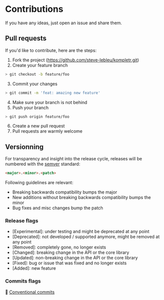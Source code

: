 # Contributions

If you have any ideas, just open an issue and share them.

## Pull requests

If you'd like to contribute, here are the steps:

1. Fork the project (https://github.com/steve-lebleu/kompletr.git)
2. Create your feature branch
```bash
> git checkout -b feature/foo
```
3. Commit your changes
```bash
> git commit -m 'feat: amazing new feature'
```
4. Make sure your branch is not behind <Badge type="info" text="master" />
5. Push your branch
```bash
> git push origin feature/foo
```
6. Create a new pull request
7. Pull requests are warmly welcome

## Versionning

For transparency and insight into the release cycle, releases will be numbered with the <a href="http://semver.org/" target="_blank">semver</a> standard:

```html
<major>.<minor>.<patch>
```

Following guidelines are relevant:

- Breaking backwards compatibility bumps the major
- New additions without breaking backwards compatibility bumps the minor
- Bug fixes and misc changes bump the patch

### Release flags

- [Experimental]: under testing and might be deprecated at any point
- [Deprecated]: not developed / supported anymore, might be removed at any point
- [Removed]: completely gone, no longer exists
- [Changed]: breaking change in the API or the core library
- [Updated]: non-breaking change in the API or the core library
- [Fixed]: bug or issue that was fixed and no longer exists
- [Added]: new feature

### Commits flags

:link: [Conventional commits](https://www.conventionalcommits.org/en/v1.0.0/)